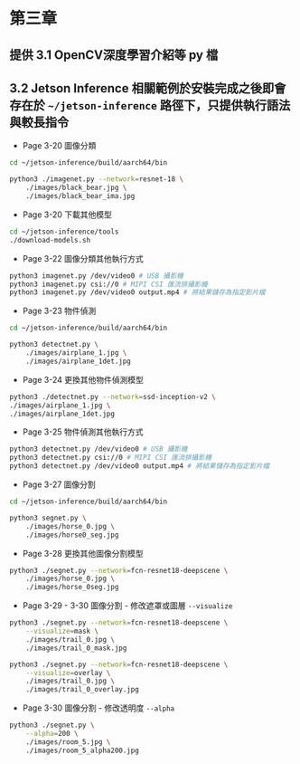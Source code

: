 # 第三章
## 提供 3.1 OpenCV深度學習介紹等 py 檔
## 3.2 Jetson Inference 相關範例於安裝完成之後即會存在於 `~/jetson-inference` 路徑下，只提供執行語法與較長指令

* Page 3-20 圖像分類
```bash
cd ~/jetson-inference/build/aarch64/bin

python3 ./imagenet.py --network=resnet-18 \
    ./images/black_bear.jpg \
    ./images/black_bear_ima.jpg
```
* Page 3-20 下載其他模型
```bash
cd ~/jetson-inference/tools
./download-models.sh
```

* Page 3-22 圖像分類其他執行方式
```bash
python3 imagenet.py /dev/video0 # USB 攝影機
python3 imagenet.py csi://0 # MIPI CSI 匯流排攝影機
python3 imagenet.py /dev/video0 output.mp4 # 將結果儲存為指定影片檔
```

* Page 3-23  物件偵測
```bash
cd ~/jetson-inference/build/aarch64/bin

python3 detectnet.py \
    ./images/airplane_1.jpg \
    ./images/airplane_1det.jpg
```
* Page 3-24  更換其他物件偵測模型
```bash
python3 ./detectnet.py --network=ssd-inception-v2 \
./images/airplane_1.jpg \
./images/airplane_1det.jpg
```

* Page 3-25 物件偵測其他執行方式
```bash
python3 detectnet.py /dev/video0 # USB 攝影機
python3 detectnet.py csi://0 # MIPI CSI 匯流排攝影機
python3 detectnet.py /dev/video0 output.mp4 # 將結果儲存為指定影片檔
```

* Page 3-27  圖像分割
```bash
cd ~/jetson-inference/build/aarch64/bin

python3 segnet.py \
    ./images/horse_0.jpg \
    ./images/horse0_seg.jpg
```

* Page 3-28  更換其他圖像分割模型
```bash
python3 ./segnet.py --network=fcn-resnet18-deepscene \
    ./images/horse_0.jpg \
    ./images/horse_0seg.jpg
```

* Page 3-29 - 3-30  圖像分割 - 修改遮罩或圖層 `--visualize`
```bash
python3 ./segnet.py --network=fcn-resnet18-deepscene \
    --visualize=mask \
    ./images/trail_0.jpg \
    ./images/trail_0_mask.jpg
```

```bash
python3 ./segnet.py --network=fcn-resnet18-deepscene \
    --visualize=overlay \
    ./images/trail_0.jpg \
    ./images/trail_0_overlay.jpg
```

* Page 3-30  圖像分割 - 修改透明度 `--alpha`
```bash
python3 ./segnet.py \
    --alpha=200 \
    ./images/room_5.jpg \
    ./images/room_5_alpha200.jpg
```
